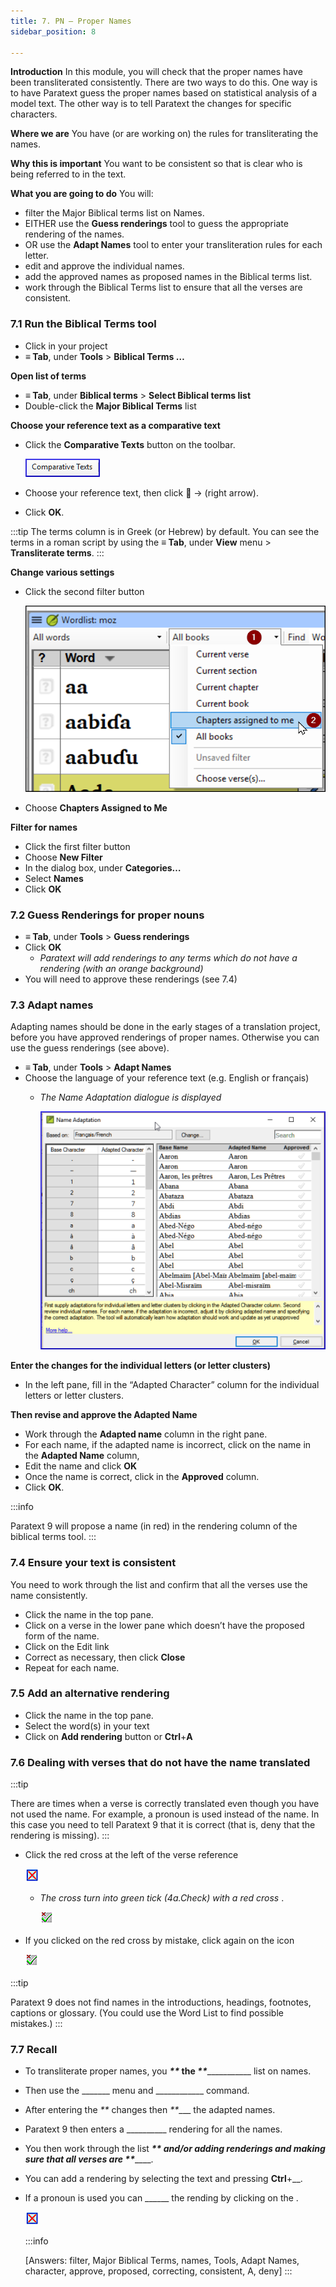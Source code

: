 ```yaml
---
title: 7. PN – Proper Names
sidebar_position: 8

---
```






**Introduction**
In this module, you will check that the proper names have been transliterated consistently. There are two ways to do this. One way is to have Paratext guess the proper names based on statistical analysis of a model text. The other way is to tell Paratext the changes for specific characters.


**Where we are**
You have (or are working on) the rules for transliterating the names.


**Why this is important**
You want to be consistent so that is clear who is being referred to in the text.


**What you are going to do**
You will:

- filter the Major Biblical terms list on Names.
- EITHER use the **Guess renderings** tool to guess the appropriate rendering of the names.
- OR use the **Adapt Names** tool to enter your transliteration rules for each letter.
- edit and approve the individual names.
- add the approved names as proposed names in the Biblical terms list.
- work through the Biblical Terms list to ensure that all the verses are consistent.

### 7.1 Run the Biblical Terms tool

- Click in your project
- **≡ Tab**, under **Tools** > **Biblical Terms …**

**Open list of terms**

- **≡ Tab**, under **Biblical terms** > **Select Biblical terms list**
- Double-click the **Major Biblical Terms** list

**Choose your reference text as a comparative text**

- Click the **Comparative Texts** button on the toolbar.

	![](./570661182.png)

- Choose your reference text, then click **** → (right arrow).
- Click **OK**.

:::tip The terms column is in Greek (or Hebrew) by default. You can see the terms in a roman script by using the **≡ Tab**, under **View** menu > **Transliterate terms**. :::


**Change various settings**

- Click the second filter button

	![](./1982983145.png)

- Choose **Chapters Assigned to Me**

**Filter for names**

- Click the first filter button
- Choose **New Filter**
- In the dialog box, under **Categories…**
- Select **Names**
- Click **OK**

### 7.2 Guess Renderings for proper nouns

- **≡ Tab**, under **Tools** > **Guess renderings**
- Click **OK**
	- _Paratext will add renderings to any terms which do not have a rendering (with an orange background)_
- You will need to approve these renderings (see 7.4)

### 7.3 Adapt names


Adapting names should be done in the early stages of a translation project, before you have approved renderings of proper names. Otherwise you can use the guess renderings (see above).

- **≡ Tab**, under **Tools** > **Adapt Names**
- Choose the language of your reference text (e.g. English or français)
	- _The Name Adaptation dialogue is displayed_

		![](./994539435.png)


**Enter the changes for the individual letters (or letter clusters)**

- In the left pane, fill in the “Adapted Character” column for the individual letters or letter clusters.

**Then revise and approve the Adapted Name**

- Work through the **Adapted name** column in the right pane.
- For each name, if the adapted name is incorrect, click on the name in the **Adapted Name** column,
- Edit the name and click **OK**
- Once the name is correct, click in the **Approved** column.
- Click **OK**.

:::info


Paratext 9 will propose a name (in red) in the rendering column of the biblical terms tool. :::


### 7.4 Ensure your text is consistent


You need to work through the list and confirm that all the verses use the name consistently.

- Click the name in the top pane.
- Click on a verse in the lower pane which doesn’t have the proposed form of the name.
- Click on the Edit link
- Correct as necessary, then click **Close**
- Repeat for each name.

### 7.5 Add an alternative rendering

- Click the name in the top pane.
- Select the word(s) in your text
- Click on **Add rendering** button or **Ctrl**+**A**

### 7.6 Dealing with verses that do not have the name translated


:::tip


There are times when a verse is correctly translated even though you have not used the name. For example, a pronoun is used instead of the name. In this case you need to tell Paratext 9 that it is correct (that is, deny that the rendering is missing). :::

- Click the red cross at the left of the verse reference

	![](./1232517919.png)

	- _The cross turn into green tick (4a.Check) with a red cross_ .

		![](./1361038144.png)

- If you clicked on the red cross by mistake, click again on the icon

	![](./1361038144.png)


:::tip


Paratext 9 does not find names in the introductions, headings, footnotes, captions or glossary. (You could use the Word List to find possible mistakes.) :::


### 7.7 Recall

- To transliterate proper names, you _____**_ the _**________________ list on names.
- Then use the _______ menu and ____________ command.
- After entering the _**_ changes then _**____ the adapted names.
- Paratext 9 then enters a __________ rendering for all the names.
- You then work through the list _____**__ and/or adding renderings and making sure that all verses are __**_________.
- You can add a rendering by selecting the text and pressing **Ctrl**+__.
- If a pronoun is used you can ______ the rending by clicking on the .

	![](./1232517919.png)


	:::info


	[Answers: filter, Major Biblical Terms, names, Tools, Adapt Names, character, approve, proposed, correcting, consistent, A, deny] :::

